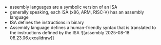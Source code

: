- assembly languages are a symbolic version of an ISA
- generally speaking, each ISA (x86, ARM, RISC-V) has an assembly language
- ISA defines the instructions in binary
- Assembly language defines a human-friendly syntax that is translated to the instructions defined by the ISA 
![[assembly 2025-08-18 08.23.06.excalidraw]]